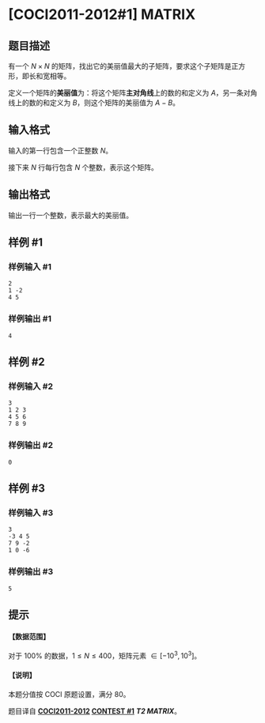 # [COCI2011-2012#1] MATRIX

## 题目描述

有一个 $N \times N$ 的矩阵，找出它的美丽值最大的子矩阵，要求这个子矩阵是正方形，即长和宽相等。

定义一个矩阵的**美丽值**为：将这个矩阵**主对角线**上的数的和定义为 $A$，另一条对角线上的数的和定义为 $B$，则这个矩阵的美丽值为 $A - B$。

## 输入格式

输入的第一行包含一个正整数 $N$。

接下来 $N$ 行每行包含 $N$ 个整数，表示这个矩阵。

## 输出格式

输出一行一个整数，表示最大的美丽值。

## 样例 #1

### 样例输入 #1
```
2
1 -2
4 5
```

### 样例输出 #1

```
4
```

## 样例 #2

### 样例输入 #2
```
3
1 2 3
4 5 6
7 8 9
```

### 样例输出 #2

```
0
```

## 样例 #3

### 样例输入 #3
```
3
-3 4 5
7 9 -2
1 0 -6
```

### 样例输出 #3

```
5
```

## 提示

#### 【数据范围】

对于 $100\%$ 的数据，$1 \le N \le 400$，矩阵元素 $\in [-10^3,10^3]$。

#### 【说明】

本题分值按 COCI 原题设置，满分 $80$。

题目译自 **[COCI2011-2012](https://hsin.hr/coci/archive/2011_2012/) [CONTEST #1](https://hsin.hr/coci/archive/2011_2012/contest1_tasks.pdf)** ___T2 MATRIX___。
